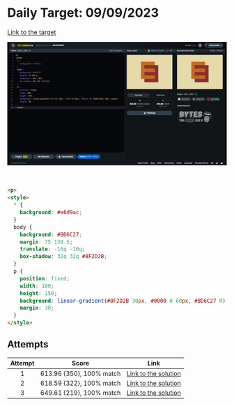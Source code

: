 # Daily Target: 09/09/2023

[Link to the target](https://cssbattle.dev/play/G4otTDLJBbYCrKVVtr6q)

![img](src/images/daily-target_2023-09-09.png)

<br>

```html
<p>
<style>
  * {
    background: #e6d9ac;
  }
  body {
    background: #BD6C27;
    margin: 75 139.5;
    translate: -16q -16q;
    box-shadow: 32q 32q #8F2D2B; 
  }
  p {
    position: fixed;
    width: 100;
    height: 150;
    background: linear-gradient(#8F2D2B 30px, #0000 0 60px, #BD6C27 0) 50%0%/10px 60px repeat;
    margin: 30;
  }
</style>
```

## Attempts
| Attempt | Score | Link |
|:-:|:-:|:-:|
| 1 | 613.96 {350}, 100% match | [Link to the solution](src/html/daily-target_2023-09-09_attempt-01.html) |
| 2 | 618.59 {322}, 100% match | [Link to the solution](src/html/daily-target_2023-09-09_attempt-02.html) |
| 3 | 649.61 {219}, 100% match | [Link to the solution](src/html/daily-target_2023-09-09_attempt-03.html) |